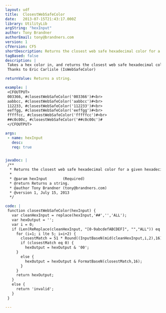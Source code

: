 ```yaml
---
layout: udf
title:  ClosestWebSafeColor
date:   2013-07-15T21:43:17.000Z
library: UtilityLib
argString: "hexInput"
author: Tony Brandner
authorEmail: tony@brandners.com
version: 1
cfVersion: CF5
shortDescription: Returns the closest web safe hexadecimal color for a given hexadecimal color.
tagBased: false
description: |
 Takes a hex color in, and returns the closest web safe hexadecimal color. Returns a NULL (empty) string if input hex string is invalid.
 Thanks to Eric Carlisle (IsWebSafeColor)

returnValue: Returns a string.

example: |
 <CFOUTPUT>
 003366, #closestWebSafeColor('003366')#<br>
 aabbcc, #closestWebSafeColor('aabbcc')#<br>
 112233, #closestWebSafeColor('112233')#<br>
 eeffgg, #closestWebSafeColor('eeffgg')#<br>
 fffffcc, #closestWebSafeColor('fffffcc')#<br>
 ##c0c00c, #closestWebSafeColor('##c0c00c')#
 </CFOUTPUT>

args:
 - name: hexInput
   desc: 
   req: true


javaDoc: |
 /**
  * Returns the closest web safe hexadecimal color for a given hexadecimal color.
  * 
  * @param hexInput       (Required)
  * @return Returns a string. 
  * @author Tony Brandner (tony@brandners.com) 
  * @version 1, July 15, 2013 
  */

code: |
 function closestWebSafeColor(hexInput) {
   var cleanHexInput = replace(hexInput,'##','','ALL');
   var hexOutput = '';
   var i = 0;
   if (Len(ReReplace(cleanHexInput, "[0-9abcdefABCDEF]", "","ALL")) eq 0 and Len(cleanHexInput) eq 6) {
     for (i=1; i lte 5; i=i+2) {
       closestMatch = 51 * Round((InputBaseN(mid(cleanHexInput,i,2),16)/51));
       if (closestMatch eq 0) {
         hexOutput = hexOutput & '00';
     } 
       else {
         hexOutput = hexOutput & FormatBaseN(closestMatch,16);
       }
     }
     return hexOutput;
   } 
   else {
     return 'invalid';
   }
 }

---
```



